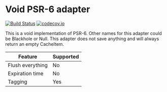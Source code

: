 # Void PSR-6 adapter 
[![Build Status](https://travis-ci.org/php-cache/void-adapter.svg?branch=master)](https://travis-ci.org/php-cache/void-adapter) [![codecov.io](https://codecov.io/github/php-cache/void-adapter/coverage.svg?branch=master)](https://codecov.io/github/php-cache/void-adapter?branch=master)

This is a void implementation of PSR-6. Other names for this adapter could be Blackhole or Null. This 
adapter does not save anything and will always return an empty CacheItem. 

| Feature | Supported |
| ------- | --------- | 
| Flush everything | No 
| Expiration time | No
| Tagging | Yes
